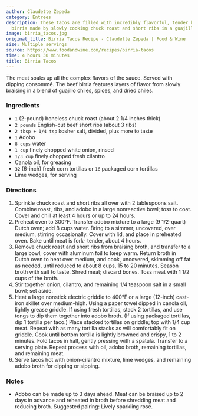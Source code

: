 ```yaml
---
author: Claudette Zepeda
category: Entrees
description: These tacos are filled with incredibly flavorful, tender braised beef
  birria made by slowly cooking chuck roast and short ribs in a guajillo chili adobo.
image: birria_tacos.jpg
original_title: Birria Tacos Recipe - Claudette Zepeda | Food & Wine
size: Multiple servings
source: https://www.foodandwine.com/recipes/birria-tacos
time: 4 hours 30 minutes
title: Birria Tacos
---
```


 The meat soaks up all the complex flavors of the sauce. Served with dipping consommé. The beef birria features layers of flavor from slowly braising in a blend of guajillo chiles, spices, and dried chiles.

### Ingredients

* `1` (2-pound) boneless chuck roast (about 2 1/4 inches thick)
* `2 pounds` English-cut beef short ribs (about 3 ribs)
* `2 tbsp + 1/4 tsp` kosher salt, divided, plus more to taste
* `1` Adobo
* `8 cups` water
* `1 cup` finely chopped white onion, rinsed
* `1/3 cup` finely chopped fresh cilantro
* Canola oil, for greasing
* `32` (6-inch) fresh corn tortillas or `16` packaged corn tortillas
* Lime wedges, for serving

### Directions

1. Sprinkle chuck roast and short ribs all over with 2 tablespoons salt. Combine roast, ribs, and adobo in a large nonreactive bowl; toss to coat. Cover and chill at least 4 hours or up to 24 hours.
2. Preheat oven to 300°F. Transfer adobo mixture to a large (9 1/2-quart) Dutch oven; add 8 cups water. Bring to a simmer, uncovered, over medium, stirring occasionally. Cover with lid, and place in preheated oven. Bake until meat is fork- tender, about 4 hours.
3. Remove chuck roast and short ribs from braising broth, and transfer to a large bowl; cover with aluminum foil to keep warm. Return broth in Dutch oven to heat over medium, and cook, uncovered, skimming off fat as needed, until reduced to about 8 cups, 15 to 20 minutes. Season broth with salt to taste. Shred meat; discard bones. Toss meat with 1 1/2 cups of the broth.
4. Stir together onion, cilantro, and remaining 1/4 teaspoon salt in a small bowl; set aside.
5. Heat a large nonstick electric griddle to 400°F or a large (12-inch) cast-iron skillet over medium-high. Using a paper towel dipped in canola oil, lightly grease griddle. If using fresh tortillas, stack 2 tortillas, and use tongs to dip them together into adobo broth. (If using packaged tortillas, dip 1 tortilla per taco.) Place stacked tortillas on griddle; top with 1/4 cup meat. Repeat with as many tortilla stacks as will comfortably fit on griddle. Cook until bottom tortilla is lightly browned and crispy, 1 to 2 minutes. Fold tacos in half, gently pressing with a spatula. Transfer to a serving plate. Repeat process with oil, adobo broth, remaining tortillas, and remaining meat.
6. Serve tacos hot with onion-cilantro mixture, lime wedges, and remaining adobo broth for dipping or sipping.

### Notes

- Adobo can be made up to 3 days ahead. Meat can be braised up to 2 days in advance and reheated in broth before shredding meat and reducing broth. Suggested pairing: Lively sparkling rosé.